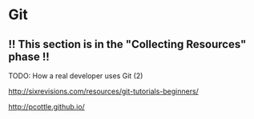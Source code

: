 # Git

## !! This section is in the "Collecting Resources" phase !!

TODO: How a real developer uses Git (2)

http://sixrevisions.com/resources/git-tutorials-beginners/

http://pcottle.github.io/